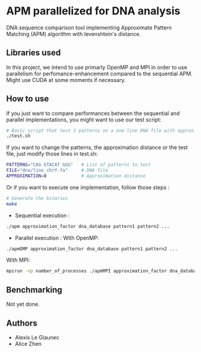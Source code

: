 # APM parallelized for DNA analysis
DNA sequence comparison tool implementing Approximate Pattern Matching (APM) algorithm with levenshtein's distance.

## Libraries used

In this project, we intend to use primarly OpenMP and MPI in order to use parallelism for perfomance-enhancement compared to the sequential APM.
Might use CUDA at some moments if necessary.

## How to use

If you just want to compare performances between the sequential and parallel implementations, you might want to use our test script:
```bash
# Basic script that test 3 patterns on a one-line DNA file with approximation distance of 0
./test.sh
```
If you want to change the patterns, the approximation distance or the test file, just modify those lines in test.sh:
```bash
PATTERNS="CAG GTACAT GGG"   # List of patterns to test
FILE="dna/line_chrY.fa"     # DNA file
APPROXIMATION=0             # Approximation distance
```

Or if you want to execute one implementation, follow those steps  :
```bash
# Generate the binaries
make
```

- Sequential execution :
```bash
./apm approximation_factor dna_database pattern1 pattern2 ...
```
- Parallel execution :
With OpenMP:
```bash
./apmOMP approximation_factor dna_database pattern1 pattern2 ...
```
With MPI:
```bash
mpirun -np number_of_processes ./apmMPI approximation_factor dna_database pattern1 pattern2 ...
```


## Benchmarking

Not yet done.


## Authors
- Alexis Le Glaunec
- Alice Zhen
